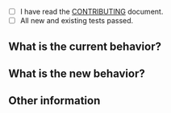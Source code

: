 <!-- Before submitting your PR, make sure it is not duplicate -->

<!--- Please check if the PR fulfills these requirements. Put an `x` in the boxes that apply: -->

- [ ] I have read the [CONTRIBUTING](https://github.com/katawaredev/config/blob/master/CONTRIBUTING.md) document.
- [ ] All new and existing tests passed.

## What is the current behavior?

<!-- (You can also link to an open issue here) -->

## What is the new behavior?

## Other information
